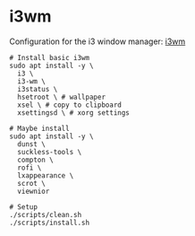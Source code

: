 # i3wm

Configuration for the i3 window manager: [i3wm](https://github.com/i3/i3)

```shell
# Install basic i3wm
sudo apt install -y \
  i3 \
  i3-wm \
  i3status \
  hsetroot \ # wallpaper
  xsel \ # copy to clipboard
  xsettingsd \ # xorg settings
```

```shell
# Maybe install
sudo apt install -y \
  dunst \
  suckless-tools \
  compton \
  rofi \
  lxappearance \
  scrot \
  viewnior
```

```shell
# Setup
./scripts/clean.sh
./scripts/install.sh
```

